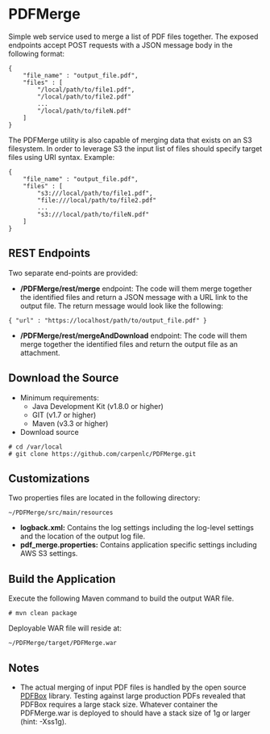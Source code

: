 # PDFMerge
Simple web service used to merge a list of PDF files together. The exposed endpoints accept POST requests with a JSON message body in the following format:
```
{
    "file_name" : "output_file.pdf",
    "files" : [
        "/local/path/to/file1.pdf",
        "/local/path/to/file2.pdf"
        ...
        "/local/path/to/fileN.pdf"
    ]
}
```
The PDFMerge utility is also capable of merging data that exists on an S3 filesystem.  In order to leverage S3 the input list of files should specify target files using URI syntax.  Example:
```
{
    "file_name" : "output_file.pdf",
    "files" : [
        "s3:///local/path/to/file1.pdf",
        "file:///local/path/to/file2.pdf"
        ...
        "s3:///local/path/to/fileN.pdf"
    ]
}
```
## REST Endpoints
Two separate end-points are provided:
* **/PDFMerge/rest/merge** endpoint: The code will them merge together the identified files and return a JSON message with a URL link to the output file.  The return message would look like the following:
```
{ "url" : "https://localhost/path/to/output_file.pdf" }
```
* **/PDFMerge/rest/mergeAndDownload** endpoint:  The code will them merge together the identified files and return the output file as an attachment.  

## Download the Source
* Minimum requirements:
    * Java Development Kit (v1.8.0 or higher)
    * GIT (v1.7 or higher)
    * Maven (v3.3 or higher)
* Download source
```
# cd /var/local
# git clone https://github.com/carpenlc/PDFMerge.git
```

## Customizations
Two properties files are located in the following directory: 
```
~/PDFMerge/src/main/resources
```
* **logback.xml:** Contains the log settings including the log-level settings and the location of the output log file.
* **pdf_merge.properties:** Contains application specific settings including AWS S3 settings.

## Build the Application
Execute the following Maven command to build the output WAR file.
```
# mvn clean package
```
Deployable WAR file will reside at:
```
~/PDFMerge/target/PDFMerge.war
```
## Notes
* The actual merging of input PDF files is handled by the open source [PDFBox](https://pdfbox.apache.org/) library.  Testing against large production PDFs revealed that PDFBox requires a large stack size.  Whatever container the PDFMerge.war is deployed to should have a stack size of 1g or larger (hint: -Xss1g).
